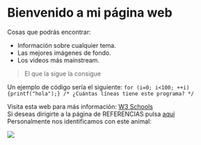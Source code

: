 # Bienvenido a mi página web

Cosas que podrás encontrar:  

*   Información sobre cualquier tema.
*   Las mejores imágenes de fondo.
*   Los videos más mainstream.

> El que la sigue la consigue

Un ejemplo de código sería el siguiente: `for (i=0; i<100; ++i) {printf("hola");} /* ¿Cuántas líneas tiene este programa? */`  

Visita esta web para más información: [W3 Schools](https://www.w3schools.com/)  
Si deseas dirigirte a la página de REFERENCIAS pulsa [aquí](referencias.md)  
Personalmente nos identificamos con este animal:  

![](https://ep01.epimg.net/elpais/imagenes/2019/02/22/ciencia/1550818709_906141_1550832702_noticia_normal.jpg)

